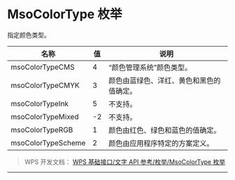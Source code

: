 # MsoColorType 枚举

指定颜色类型。

| 名称               | 值  | 说明                                     |
|--------------------|-----|------------------------------------------|
| msoColorTypeCMS    | 4   | “颜色管理系统”颜色类型。                 |
| msoColorTypeCMYK   | 3   | 颜色由蓝绿色、洋红、黄色和黑色的值确定。 |
| msoColorTypeInk    | 5   | 不支持。                                 |
| msoColorTypeMixed  | -2  | 不支持。                                 |
| msoColorTypeRGB    | 1   | 颜色由红色、绿色和蓝色的值确定。         |
| msoColorTypeScheme | 2   | 颜色由应用程序特定的方案定义。           |

> WPS 开发文档： [WPS 基础接口/文字 API 参考/枚举/MsoColorType 枚举](https://qn.cache.wpscdn.cn/encs/doc/office_v19/topics/WPS%20%E5%9F%BA%E7%A1%80%E6%8E%A5%E5%8F%A3/%E6%96%87%E5%AD%97%20API%20%E5%8F%82%E8%80%83/%E6%9E%9A%E4%B8%BE/MsoColorType%20%E6%9E%9A%E4%B8%BE.html)

------------------------------------------------------------------------
